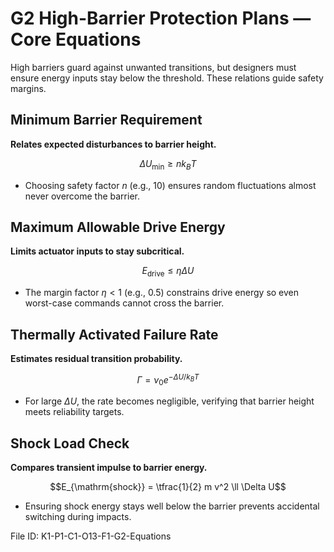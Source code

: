 # G2 High-Barrier Protection Plans — Core Equations

High barriers guard against unwanted transitions, but designers must ensure energy inputs stay below the threshold. These relations guide safety margins.

## Minimum Barrier Requirement
**Relates expected disturbances to barrier height.**

$$\Delta U_{\min} \geq n k_B T$$

- Choosing safety factor $n$ (e.g., 10) ensures random fluctuations almost never overcome the barrier.

## Maximum Allowable Drive Energy
**Limits actuator inputs to stay subcritical.**

$$E_{\mathrm{drive}} \leq \eta \Delta U$$

- The margin factor $\eta < 1$ (e.g., 0.5) constrains drive energy so even worst-case commands cannot cross the barrier.

## Thermally Activated Failure Rate
**Estimates residual transition probability.**

$$\Gamma = \nu_0 e^{-\Delta U / k_B T}$$

- For large $\Delta U$, the rate becomes negligible, verifying that barrier height meets reliability targets.

## Shock Load Check
**Compares transient impulse to barrier energy.**

$$E_{\mathrm{shock}} = \tfrac{1}{2} m v^2 \ll \Delta U$$

- Ensuring shock energy stays well below the barrier prevents accidental switching during impacts.

File ID: K1-P1-C1-O13-F1-G2-Equations
